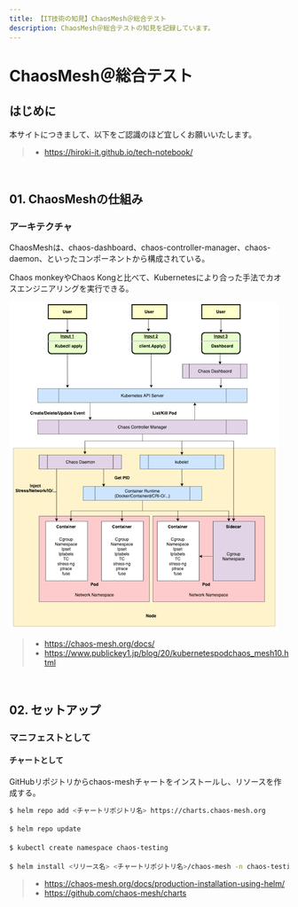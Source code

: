 ```yaml
---
title: 【IT技術の知見】ChaosMesh＠総合テスト
description: ChaosMesh＠総合テストの知見を記録しています。
---
```


# ChaosMesh＠総合テスト

## はじめに

本サイトにつきまして、以下をご認識のほど宜しくお願いいたします。

> - https://hiroki-it.github.io/tech-notebook/

<br>

## 01. ChaosMeshの仕組み

### アーキテクチャ

ChaosMeshは、chaos-dashboard、chaos-controller-manager、chaos-daemon、といったコンポーネントから構成されている。

Chaos monkeyやChaos Kongと比べて、Kubernetesにより合った手法でカオスエンジニアリングを実行できる。

![chaos-mesh_architecture](https://raw.githubusercontent.com/hiroki-it/tech-notebook-images/master/images/chaos-mesh_architecture.png)

> - https://chaos-mesh.org/docs/
> - https://www.publickey1.jp/blog/20/kubernetespodchaos_mesh10.html

<br>

## 02. セットアップ

### マニフェストとして

#### チャートとして

GitHubリポジトリからchaos-meshチャートをインストールし、リソースを作成する。

```bash
$ helm repo add <チャートリポジトリ名> https://charts.chaos-mesh.org

$ helm repo update

$ kubectl create namespace chaos-testing

$ helm install <リリース名> <チャートリポジトリ名>/chaos-mesh -n chaos-testing --version <バージョンタグ>
```

> - https://chaos-mesh.org/docs/production-installation-using-helm/
> - https://github.com/chaos-mesh/charts

<br>
